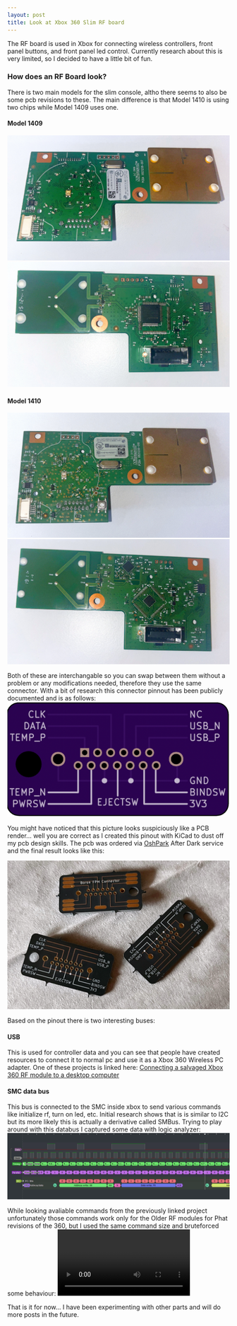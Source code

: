 ```yaml
---
layout: post
title: Look at Xbox 360 Slim RF board
---
```


The RF board is used in Xbox for connecting wireless controllers, front panel buttons, and front panel led control. Currently research about this is very limited, so I decided to have a little bit of fun.

### How does an RF Board look?

There is two main models for the slim console, altho there seems to also be some pcb revisions to these. The main difference is that Model 1410 is using two chips while Model 1409 uses one.

#### Model 1409
![X360 RF Model 1409 Front](/assets/images/x360-rf-model-1409-front.png)
![X360 RF Model 1409 Back](/assets/images/x360-rf-model-1409-back.png)

#### Model 1410
![X360 RF Model 1410 Front](/assets/images/x360-rf-model-1410-front.png)
![X360 RF Model 1410 Back](/assets/images/x360-rf-model-1410-back.png)

Both of these are interchangable so you can swap between them without a problem or any modifications needed, therefore they use the same connector. With a bit of research this connector pinnout has been publicly documented and is as follows:
![X360 RF Slim Pinout](/assets/images/x360-rf-slim-pinout-pcb.png)

You might have noticed that this picture looks suspiciously like a PCB render... well you are correct as I created this pinout with KiCad to dust off my pcb design skills. The pcb was ordered via [OshPark](https://oshpark.com/) After Dark service and the final result looks like this:

![X360 RF Slim Pinout Keychain](/assets/images/x360-rf-slim-pinout-keychain.png)

Based on the pinout there is two interesting buses:
#### USB
This is used for controller data and you can see that people have created resources to connect it to normal pc and use it as a Xbox 360 Wireless PC adapter. One of these projects is linked here: [Connecting a salvaged Xbox 360 RF module to a desktop computer](http://www.appliedcarbon.org/xboxrf.html)

#### SMC data bus
This bus is connected to the SMC inside xbox to send various commands like initialize rf, turn on led, etc.
Initial research shows that is is similar to I2C but its more likely this is actually a derivative called SMBus. Trying to play around with this databus I captured some data with logic analyzer:
![X360 RF Databus Logic Analyzer](/assets/images/x360-rf-databus-logicanalyzer.png)

While looking avaliable commands from the previously linked project unfortunately those commands work only for the Older RF modules for Phat revisions of the 360, but I used the same command size and bruteforced some behaviour:
![X360 RF Pico LED Test](/assets/videos/x360-rf-slim-led-test.webm)

That is it for now... I have been experimenting with other parts and will do more posts in the future.
